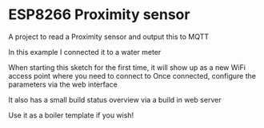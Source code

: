# ESP8266 Proximity sensor
A project to read a Proximity sensor and output this to MQTT

In this example I connected it to a water meter

When starting this sketch for the first time, it will show up as a new WiFi access point where you need to connect to
Once connected, configure the parameters via the web interface

It also has a small build status overview via a build in web server

Use it as a boiler template if you wish!
